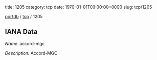title: 1205
category: tcp
date: 1970-01-01T00:00:00+0000
slug: tcp/1205

[portdb](/) / [tcp](/category/tcp.html) / 1205


## IANA Data

_Name:_ accord-mgc

_Description:_ Accord-MGC

